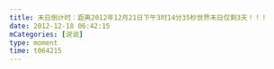 ```yaml
---
title: 末日倒计时：距离2012年12月21日下午3时14分35秒世界末日仅剩3天！！！
date: 2012-12-18 06:42:15
mCategories: [说说]
type: moment
time: t064215
---
```



